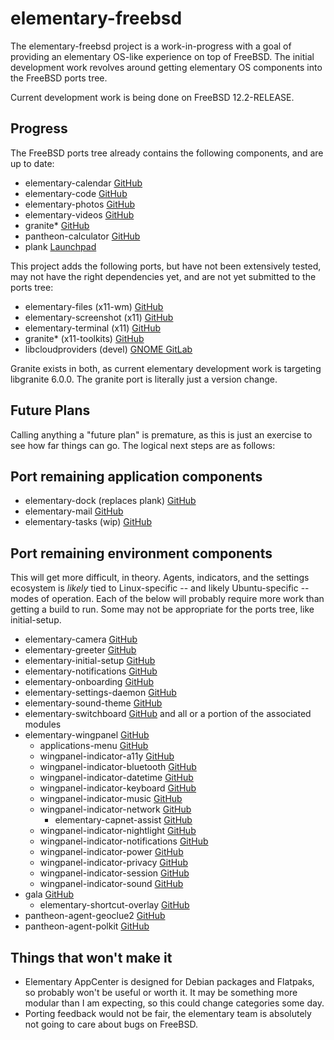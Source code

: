 # elementary-freebsd

The elementary-freebsd project is a work-in-progress with a goal of providing an
elementary OS-like experience on top of FreeBSD. The initial development work
revolves around getting elementary OS components into the FreeBSD ports tree.

Current development work is being done on FreeBSD 12.2-RELEASE.

## Progress

The FreeBSD ports tree already contains the following components, and are up to
date:

* elementary-calendar [GitHub](https://github.com/elementary/calendar)
* elementary-code [GitHub](https://github.com/elementary/code)
* elementary-photos [GitHub](https://github.com/elementary/photos)
* elementary-videos [GitHub](https://github.com/elementary/videos)
* granite* [GitHub](https://github.com/elementary/granite)
* pantheon-calculator [GitHub](https://github.com/elementary/calculator)
* plank [Launchpad](https://launchpad.net/plank)

This project adds the following ports, but have not been extensively tested,
may not have the right dependencies yet, and are not yet submitted to the ports
tree:

* elementary-files (x11-wm) [GitHub](https://github.com/elementary/files)
* elementary-screenshot (x11) [GitHub](https://github.com/elementary/screenshot)
* elementary-terminal (x11) [GitHub](https://github.com/elementary/terminal)
* granite* (x11-toolkits) [GitHub](https://github.com/elementary/granite)
* libcloudproviders (devel) [GNOME GitLab](https://gitlab.gnome.org/World/libcloudproviders)

Granite exists in both, as current elementary development work is targeting
libgranite 6.0.0. The granite port is literally just a version change.

## Future Plans

Calling anything a "future plan" is premature, as this is just an exercise to
see how far things can go. The logical next steps are as follows:

## Port remaining application components
* elementary-dock (replaces plank) [GitHub](https://github.com/elementary/dock)
* elementary-mail [GitHub](https://github.com/elementary/mail)
* elementary-tasks (wip) [GitHub](https://github.com/elementary/tasks)

## Port remaining environment components

This will get more difficult, in theory. Agents, indicators, and the settings
ecosystem is _likely_ tied to Linux-specific -- and likely Ubuntu-specific --
modes of operation. Each of the below will probably require more work than
getting a build to run. Some may not be appropriate for the ports tree, like
initial-setup.
  * elementary-camera [GitHub](https://github.com/elementary/camera)
  * elementary-greeter [GitHub](https://github.com/elementary/greeter)
  * elementary-initial-setup [GitHub](https://github.com/elementary/initial-setup)
  * elementary-notifications [GitHub](https://github.com/elementary/notifications)
  * elementary-onboarding [GitHub](https://github.com/elementary/onboarding)
  * elementary-settings-daemon [GitHub](https://github.com/elementary/settings-daemon)
  * elementary-sound-theme [GitHub](https://github.com/elementary/sound-theme)
  * elementary-switchboard [GitHub](https://github.com/elementary/switchboard)
    and all or a portion of the associated modules
  * elementary-wingpanel [GitHub](https://github.com/elementary/wingpanel)
    * applications-menu [GitHub](https://github.com/elementary/applications-menu)
    * wingpanel-indicator-a11y [GitHub](https://github.com/elementary/wingpanel-indicator-a11y)
    * wingpanel-indicator-bluetooth [GitHub](https://github.com/elementary/wingpanel-indicator-bluetooth)
    * wingpanel-indicator-datetime [GitHub](https://github.com/elementary/wingpanel-indicator-datetime)
    * wingpanel-indicator-keyboard [GitHub](https://github.com/elementary/wingpanel-indicator-keyboard)
    * wingpanel-indicator-music [GitHub](https://github.com/elementary/wingpanel-indicator-music)
    * wingpanel-indicator-network [GitHub](https://github.com/elementary/wingpanel-indicator-network)
      * elementary-capnet-assist [GitHub](https://github.com/elementary/capnet-assist)
    * wingpanel-indicator-nightlight [GitHub](https://github.com/elementary/wingpanel-indicator-nightlight)
    * wingpanel-indicator-notifications [GitHub](https://github.com/elementary/wingpanel-indicator-notifications)
    * wingpanel-indicator-power [GitHub](https://github.com/elementary/wingpanel-indicator-power)
    * wingpanel-indicator-privacy [GitHub](https://github.com/elementary/wingpanel-indicator-privacy)
    * wingpanel-indicator-session [GitHub](https://github.com/elementary/wingpanel-indicator-session)
    * wingpanel-indicator-sound [GitHub](https://github.com/elementary/wingpanel-indicator-sound)
  * gala [GitHub](https://github.com/elementary/gala)
    * elementary-shortcut-overlay [GitHub](https://github.com/elementary/shortcut-overlay)
  * pantheon-agent-geoclue2 [GitHub](https://github.com/elementary/pantheon-agent-geoclue2)
  * pantheon-agent-polkit [GitHub](https://github.com/elementary/pantheon-agent-polkit)

## Things that won't make it

* Elementary AppCenter is designed for Debian packages and Flatpaks, so
  probably won't be useful or worth it. It may be something more modular than I
  am expecting, so this could change categories some day.
* Porting feedback would not be fair, the elementary team is absolutely not
  going to care about bugs on FreeBSD.
